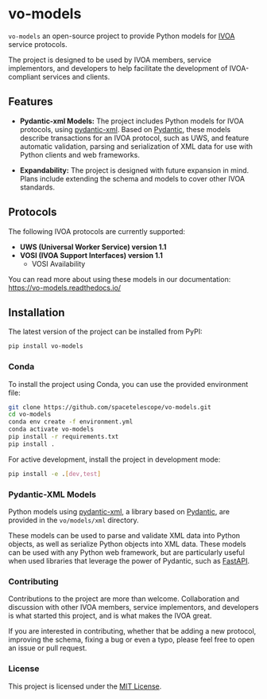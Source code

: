 # vo-models

`vo-models` an open-source project to provide Python models for [IVOA](https://www.ivoa.net/) service protocols.

The project is designed to be used by IVOA members, service implementors, and developers to help facilitate the development of IVOA-compliant services and clients.

## Features

- **Pydantic-xml Models:** The project includes Python models for IVOA protocols, using [pydantic-xml](https://github.com/dapper91/pydantic-xml). Based on [Pydantic](https://docs.pydantic.dev/latest/), these models describe transactions for an IVOA protocol, such as UWS, and feature automatic validation, parsing and serialization of XML data for use with Python clients and web frameworks.

- **Expandability:** The project is designed with future expansion in mind. Plans include extending the schema and models to cover other IVOA standards.

## Protocols

The following IVOA protocols are currently supported:

- **UWS (Universal Worker Service) version 1.1**
- **VOSI (IVOA Support Interfaces) version 1.1**
  - VOSI Availability

You can read more about using these models in our documentation: https://vo-models.readthedocs.io/


## Installation

The latest version of the project can be installed from PyPI:

```bash
pip install vo-models
```

### Conda

To install the project using Conda, you can use the provided environment file:

```bash
git clone https://github.com/spacetelescope/vo-models.git
cd vo-models
conda env create -f environment.yml
conda activate vo-models
pip install -r requirements.txt
pip install .
```

For active development, install the project in development mode:

```bash
pip install -e .[dev,test]
```

### Pydantic-XML Models

Python models using [pydantic-xml](https://github.com/dapper91/pydantic-xml), a library based on [Pydantic](https://docs.pydantic.dev/latest/), are provided in the `vo/models/xml` directory.

These models can be used to parse and validate XML data into Python objects, as well as serialize Python objects into XML data. These models can be used with any Python web framework, but are particularly useful when used libraries that leverage the power of Pydantic, such as [FastAPI](https://fastapi.tiangolo.com/).

### Contributing

Contributions to the project are more than welcome. Collaboration and discussion with other IVOA members, service implementors, and developers is what started this project, and is what makes the IVOA great.

If you are interested in contributing, whether that be adding a new protocol, improving the schema, fixing a bug or even a typo, please feel free to open an issue or pull request.


### License

This project is licensed under the [MIT License](LICENSE).